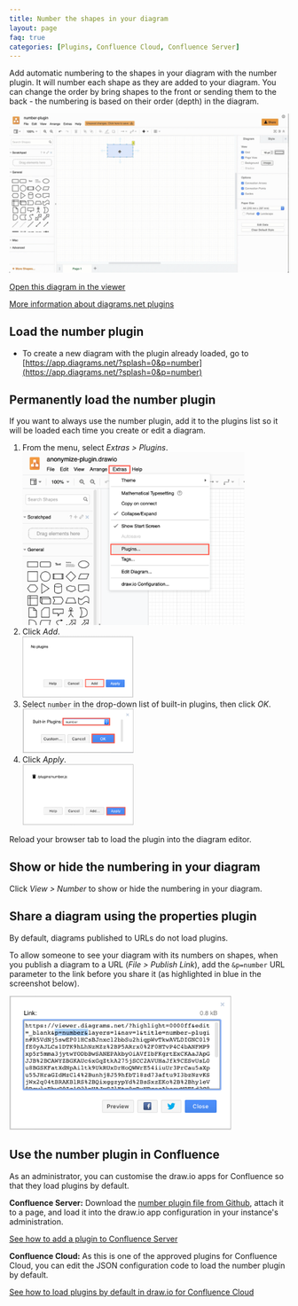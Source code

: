 ```yaml
---
title: Number the shapes in your diagram
layout: page
faq: true
categories: [Plugins, Confluence Cloud, Confluence Server]
---
```


Add automatic numbering to the shapes in your diagram with the number plugin. It will number each shape as they are added to your diagram. You can change the order by bring shapes to the front or sending them to the back - the numbering is based on their order (depth) in the diagram.

[<img src="/assets/img/blog/number-plugin.gif" style="max-width:100%;height:auto;" alt="The number plugin automatically includes numbers on shapes as you add them to your diagram">](https://app.diagrams.net/?highlight=0000ff&edit=_blank&p=number&layers=1&nav=1&title=number-plugin#R5VdNj5swEP01HCsBJnxcl2bbSu2hiqpWvTkwAVLDIGNC0l9fE0yAJLCs1DTK9hLhNzMZz%2BP5ARrx0%2F0HTvP4C4bANFMP9xp5r5mma3jytwYODbBwSANEPAkbyOiAVfIbFKgrtExCKAaJApGJJB%2BCAWYZBGKAUc6xGqZtkA275jSCC2AVUHaJfk9CESvUsL0u8BGSKFatXdNpAiltk9UkRUxDrHoQWWrE54iiuUr3PrCau5aXpu55JHraGIdMzCl4%2Bunhj8J59hfbT18zd73aftu9I3bzNzvKSjWx2q04tBRAKBlRS%2BQixggzypYd%2BsSxzEKo%2B%2Bhy1eV8RswlaEhwC0Ic1O2lpUAJxSJlKtr0rBuNDqegAksewMRELd2C8gjE1OiL002Q4gVMQfCDLOTAqEh2w51QJaPolNcxLS8U2a8gvt3mFPEdrTVHVZwIWOX0OH0lD9uQwk3CmI8M%2BbGWhBTcTSDxQnD8Bb2IHbiw3pxI3wEXsJ%2Bm%2FZIkVWBaagx1uttl1Tsq7aRx75TY%2Bo1oJe5b03Mj0zl6du6pZ8v8b4m3Rs7IvyG%2B3eakkcSYrsviZRMZOs64dYyZzd%2BwFHtoKYZz6SnuFUtxb2Up1gynfjBlO3Mtxbursp2XiX8APZ89Isn9n5HeDEEzJt%2Bw4TEc4%2Fwl5IpjXGX4dpZhvAXlWvqZE7u3U65cdl9Cx1jvc5Is%2FwA%3D)

[Open this diagram in the viewer](https://viewer.diagrams.net/?highlight=0000ff&edit=_blank&p=number&layers=1&nav=1&title=number-plugin#R5VdNj5swEP01HCsBJnxcl2bbSu2hiqpWvTkwAVLDIGNC0l9fE0yAJLCs1DTK9hLhNzMZz%2BP5ARrx0%2F0HTvP4C4bANFMP9xp5r5mma3jytwYODbBwSANEPAkbyOiAVfIbFKgrtExCKAaJApGJJB%2BCAWYZBGKAUc6xGqZtkA275jSCC2AVUHaJfk9CESvUsL0u8BGSKFatXdNpAiltk9UkRUxDrHoQWWrE54iiuUr3PrCau5aXpu55JHraGIdMzCl4%2Bunhj8J59hfbT18zd73aftu9I3bzNzvKSjWx2q04tBRAKBlRS%2BQixggzypYd%2BsSxzEKo%2B%2Bhy1eV8RswlaEhwC0Ic1O2lpUAJxSJlKtr0rBuNDqegAksewMRELd2C8gjE1OiL002Q4gVMQfCDLOTAqEh2w51QJaPolNcxLS8U2a8gvt3mFPEdrTVHVZwIWOX0OH0lD9uQwk3CmI8M%2BbGWhBTcTSDxQnD8Bb2IHbiw3pxI3wEXsJ%2Bm%2FZIkVWBaagx1uttl1Tsq7aRx75TY%2Bo1oJe5b03Mj0zl6du6pZ8v8b4m3Rs7IvyG%2B3eakkcSYrsviZRMZOs64dYyZzd%2BwFHtoKYZz6SnuFUtxb2Up1gynfjBlO3Mtxbursp2XiX8APZ89Isn9n5HeDEEzJt%2Bw4TEc4%2Fwl5IpjXGX4dpZhvAXlWvqZE7u3U65cdl9Cx1jvc5Is%2FwA%3D)

[More information about diagrams.net plugins](/doc/faq/plugins.html)

## Load the number plugin

* To create a new diagram with the plugin already loaded, go to [https://app.diagrams.net/?splash=0&p=number](https://app.diagrams.net/?splash=0&p=number)

## Permanently load the number plugin

If you want to always use the number plugin, add it to the plugins list so it will be loaded each time you create or edit a diagram.

1. From the menu, select _Extras > Plugins_.
<br /><img src="/assets/img/blog/extras-plugins.png" style="width=100%;max-width:400px;height:auto;" alt="Open the plugins list">
2. Click _Add_.
<br /><img src="/assets/img/blog/add-plugin.png" style="width=100%;max-width:200px;height:auto;" alt="Add a new plugin">
3. Select ``number`` in the drop-down list of built-in plugins, then click _OK_.
<br /><img src="/assets/img/blog/add-number-plugin.png" style="width=100%;max-width:200px;height:auto;" alt="Add the number plugin">
4. Click _Apply_.
<br /><img src="/assets/img/blog/add-number-plugin-apply.png" style="width=100%;max-width:200px;height:auto;" alt="Add the number plugin">

Reload your browser tab to load the plugin into the diagram editor.

## Show or hide the numbering in your diagram

Click _View > Number_ to show or hide the numbering in your diagram.

## Share a diagram using the properties plugin

By default, diagrams published to URLs do not load plugins.

To allow someone to see your diagram with its numbers on shapes, when you publish a diagram to a URL (_File > Publish Link_), add the ``&p=number`` URL parameter to the link before you share it (as highlighted in blue in the screenshot below).

<img src="/assets/img/blog/publish-link-number-plugin.png" style="width=100%;max-width:400px;height:auto;" alt="Share a link to your diagram and enable the number plugin">

## Use the number plugin in Confluence

As an administrator, you can customise the draw.io apps for Confluence so that they load plugins by default.

**Confluence Server:** Download the [number plugin file from Github](https://github.com/jgraph/drawio/tree/master/src/main/webapp/plugins), attach it to a page, and load it into the draw.io app configuration in your instance's administration.

[See how to add a plugin to Confluence Server](/doc/faq/add-plugin-confluence-server.html)

**Confluence Cloud:** As this is one of the approved plugins for Confluence Cloud, you can edit the JSON configuration code to load the number plugin by default.

[See how to load plugins by default in draw.io for Confluence Cloud](/doc/faq/custom-plugins-confluence-cloud.html)
